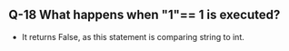 ## Q-18 What happens when "1"== 1 is executed?

- It returns False, as this statement is comparing string to int.
